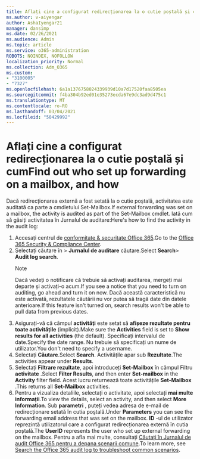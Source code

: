 ```yaml
---
title: Aflați cine a configurat redirecționarea la o cutie poștală și cum
ms.author: v-aiyengar
author: AshaIyengar21
manager: dansimp
ms.date: 02/26/2021
ms.audience: Admin
ms.topic: article
ms.service: o365-administration
ROBOTS: NOINDEX, NOFOLLOW
localization_priority: Normal
ms.collection: Adm_O365
ms.custom:
- "3100005"
- "7327"
ms.openlocfilehash: 6a1a1376758024339939d10a7d17520faa8505ea
ms.sourcegitcommit: f4ba304b92ed01e35273ecda67e9dc3ad9d475c1
ms.translationtype: MT
ms.contentlocale: ro-RO
ms.lasthandoff: 03/04/2021
ms.locfileid: "50429992"
---
```

# <a name="find-out-who-set-up-forwarding-on-a-mailbox-and-how"></a><span data-ttu-id="5441a-102">Aflați cine a configurat redirecționarea la o cutie poștală și cum</span><span class="sxs-lookup"><span data-stu-id="5441a-102">Find out who set up forwarding on a mailbox, and how</span></span>

<span data-ttu-id="5441a-103">Dacă redirecționarea externă a fost setată la o cutie poștală, activitatea este auditată ca parte a cmdletului Set-Mailbox.</span><span class="sxs-lookup"><span data-stu-id="5441a-103">If external forwarding was set on a mailbox, the activity is audited as part of the Set-Mailbox cmdlet.</span></span> <span data-ttu-id="5441a-104">Iată cum să găsiți activitatea în Jurnalul de auditare:</span><span class="sxs-lookup"><span data-stu-id="5441a-104">Here's how to find the activity in the audit log:</span></span>

1. <span data-ttu-id="5441a-105">Accesați centrul de [conformitate & securitate Office 365](https://go.microsoft.com/fwlink/p/?linkid=2077143).</span><span class="sxs-lookup"><span data-stu-id="5441a-105">Go to the [Office 365 Security & Compliance Center](https://go.microsoft.com/fwlink/p/?linkid=2077143).</span></span>
1. <span data-ttu-id="5441a-106">Selectați căutare în >  **Jurnalul de auditare** căutare.</span><span class="sxs-lookup"><span data-stu-id="5441a-106">Select **Search**> **Audit log search**.</span></span>
    > [!NOTE]
    > <span data-ttu-id="5441a-107">Dacă vedeți o notificare că trebuie să activați auditarea, mergeți mai departe și activați-o acum.</span><span class="sxs-lookup"><span data-stu-id="5441a-107">If you see a notice that you need to turn on auditing, go ahead and turn it on now.</span></span> <span data-ttu-id="5441a-108">Dacă această caracteristică nu este activată, rezultatele căutării nu vor putea să tragă date din datele anterioare.</span><span class="sxs-lookup"><span data-stu-id="5441a-108">If this feature isn't turned on, search results won't be able to pull data from previous dates.</span></span>
1. <span data-ttu-id="5441a-109">Asigurați-vă că câmpul **activități** este setat să **afișeze rezultate pentru toate activitățile** (implicit).</span><span class="sxs-lookup"><span data-stu-id="5441a-109">Make sure the **Activities** field is set to **Show results for all activities** (the default).</span></span> <span data-ttu-id="5441a-110">Specificați intervalul de date.</span><span class="sxs-lookup"><span data-stu-id="5441a-110">Specify the date range.</span></span> <span data-ttu-id="5441a-111">Nu trebuie să specificați un nume de utilizator.</span><span class="sxs-lookup"><span data-stu-id="5441a-111">You don't need to specify a username.</span></span>
1. <span data-ttu-id="5441a-112">Selectați **Căutare**.</span><span class="sxs-lookup"><span data-stu-id="5441a-112">Select **Search**.</span></span> <span data-ttu-id="5441a-113">Activitățile apar sub **Rezultate**.</span><span class="sxs-lookup"><span data-stu-id="5441a-113">The activities appear under **Results**.</span></span>
1. <span data-ttu-id="5441a-114">Selectați **Filtrare rezultate**, apoi introduceți **Set-Mailbox** în câmpul Filtru **activitate** .</span><span class="sxs-lookup"><span data-stu-id="5441a-114">Select **Filter Results**, and then enter **Set-mailbox** in the **Activity** filter field.</span></span> <span data-ttu-id="5441a-115">Acest lucru returnează toate activitățile **Set-Mailbox** .</span><span class="sxs-lookup"><span data-stu-id="5441a-115">This returns all **Set-Mailbox** activities.</span></span>
1. <span data-ttu-id="5441a-116">Pentru a vizualiza detaliile, selectați o activitate, apoi selectați **mai multe informații**.</span><span class="sxs-lookup"><span data-stu-id="5441a-116">To view the details, select an activity, and then select **More Information**.</span></span> <span data-ttu-id="5441a-117">Sub **parametri** , puteți vedea adresa de e-mail de redirecționare setată în cutia poștală.</span><span class="sxs-lookup"><span data-stu-id="5441a-117">Under **Parameters** you can see the forwarding email address that was set on the mailbox.</span></span> <span data-ttu-id="5441a-118">**ID** -ul de utilizator reprezintă utilizatorul care a configurat redirecționarea externă în cutia poștală.</span><span class="sxs-lookup"><span data-stu-id="5441a-118">The **UserID** represents the user who set up external forwarding on the mailbox.</span></span>
<span data-ttu-id="5441a-119">Pentru a afla mai multe, consultați [Căutați în Jurnalul de audit Office 365 pentru a depana scenarii comune](https://go.microsoft.com/fwlink/?linkid=2103944).</span><span class="sxs-lookup"><span data-stu-id="5441a-119">To learn more, see [Search the Office 365 audit log to troubleshoot common scenarios](https://go.microsoft.com/fwlink/?linkid=2103944).</span></span>